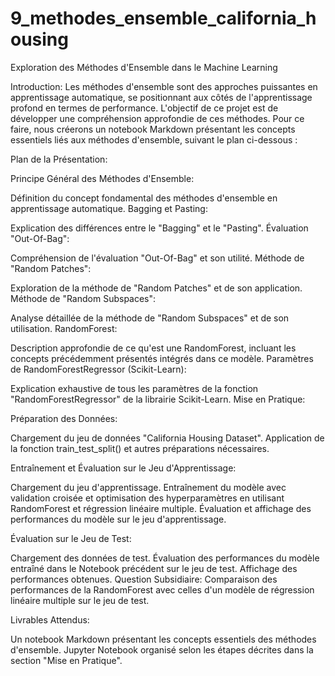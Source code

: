 # 9_methodes_ensemble_california_housing

Exploration des Méthodes d'Ensemble dans le Machine Learning

Introduction:
Les méthodes d'ensemble sont des approches puissantes en apprentissage automatique, se positionnant aux côtés de l'apprentissage profond en termes de performance. L'objectif de ce projet est de développer une compréhension approfondie de ces méthodes. Pour ce faire, nous créerons un notebook Markdown présentant les concepts essentiels liés aux méthodes d'ensemble, suivant le plan ci-dessous :

Plan de la Présentation:

Principe Général des Méthodes d'Ensemble:

Définition du concept fondamental des méthodes d'ensemble en apprentissage automatique.
Bagging et Pasting:

Explication des différences entre le "Bagging" et le "Pasting".
Évaluation "Out-Of-Bag":

Compréhension de l'évaluation "Out-Of-Bag" et son utilité.
Méthode de "Random Patches":

Exploration de la méthode de "Random Patches" et de son application.
Méthode de "Random Subspaces":

Analyse détaillée de la méthode de "Random Subspaces" et de son utilisation.
RandomForest:

Description approfondie de ce qu'est une RandomForest, incluant les concepts précédemment présentés intégrés dans ce modèle.
Paramètres de RandomForestRegressor (Scikit-Learn):

Explication exhaustive de tous les paramètres de la fonction "RandomForestRegressor" de la librairie Scikit-Learn.
Mise en Pratique:

Préparation des Données:

Chargement du jeu de données "California Housing Dataset".
Application de la fonction train_test_split() et autres préparations nécessaires.

Entraînement et Évaluation sur le Jeu d'Apprentissage:

Chargement du jeu d'apprentissage.
Entraînement du modèle avec validation croisée et optimisation des hyperparamètres en utilisant RandomForest et régression linéaire multiple.
Évaluation et affichage des performances du modèle sur le jeu d'apprentissage.

Évaluation sur le Jeu de Test:

Chargement des données de test.
Évaluation des performances du modèle entraîné dans le Notebook précédent sur le jeu de test.
Affichage des performances obtenues.
Question Subsidiaire:
Comparaison des performances de la RandomForest avec celles d'un modèle de régression linéaire multiple sur le jeu de test.

Livrables Attendus:

Un notebook Markdown présentant les concepts essentiels des méthodes d'ensemble.
Jupyter Notebook organisé selon les étapes décrites dans la section "Mise en Pratique".
